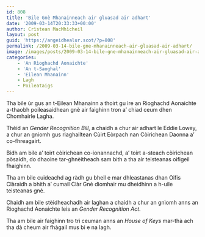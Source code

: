 ```yaml
---
id: 808
title: 'Bile Gnè Mhanainneach air gluasad air adhart'
date: '2009-03-14T20:33:33+00:00'
author: Crìstean MacMhìcheil
layout: post
guid: 'https://angeidhealur.scot/?p=808'
permalink: /2009-03-14-bile-gne-mhanainneach-air-gluasad-air-adhart/
image: /images/posts/2009-03-14-bile-gne-mhanainneach-air-gluasad-air-adhart.webp
categories:
    - 'An Rìoghachd Aonaichte'
    - 'An t-Saoghal'
    - 'Eilean Mhanainn'
    - Lagh
    - Poileataigs
---
```


Tha bile ùr gus an t-Eilean Mhanainn a thoirt gu ìre an Rìoghachd Aonaichte a-thaobh poileasaidhean gnè air faighinn tron a’ chiad ceum dhen Chomhairle Lagha.

Thèid an *Gender Recognition Bill*, a chaidh a chur air adhart le Eddie Lowey, a chur an gnìomh gus riaghailtean Cùirt Eòrpach nan Còirichean Daonna a’ co-fhreagairt.

Bidh am bile a’ toirt còirichean co-ionannachd, a’ toirt a-steach còirichean pòsaidh, do dhaoine tar-ghnèitheach sam bith a tha air teisteanas oifigeil fhaighinn.

Tha am bile cuideachd ag ràdh gu bheil e mar dhleastanas dhan Oifis Clàraidh a bhith a’ cumail Clàr Gnè dìomhair mu dheidhinn a h-uile teisteanas gnè.

Chaidh am bile stèidheachadh air laghan a chaidh a chur an gnìomh anns an Rìoghachd Aonaichte leis an *Gender Recognition Act*.

Tha am bile air faighinn tro trì ceuman anns an *House of Keys* mar-thà ach tha dà cheum air fhàgail mus bi e na lagh.
